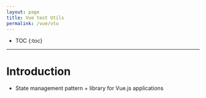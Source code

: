 ```yaml
---
layout: page
title: Vue test Utils
permalink: /vue/vtu
---
```


- TOC
{:toc}

---

# Introduction
- State management pattern + library for Vue.js applications

